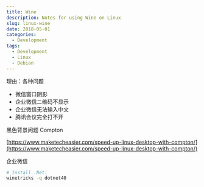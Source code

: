```yaml
---
title: Wine
description: Notes for using Wine on Linux
slug: linux-wine
date: 2018-05-01
categories:
  - Development
tags:
  - Development
  - Linux
  - Debian
---
```


理由：各种问题

- 微信窗口阴影
- 企业微信二维码不显示
- 企业微信无法输入中文
- 腾讯会议完全打不开

黑色背景问题 Compton

[https://www.maketecheasier.com/speed-up-linux-desktop-with-compton/](https://www.maketecheasier.com/speed-up-linux-desktop-with-compton/)

企业微信

```Bash
# Install .Net:
winetricks -q dotnet40
```
